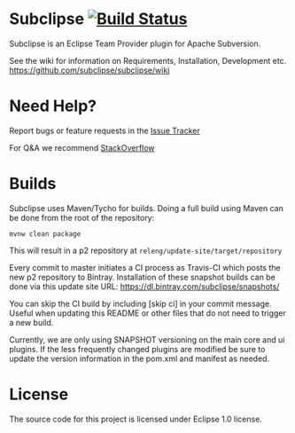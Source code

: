 # Subclipse  [![Build Status](https://travis-ci.org/subclipse/subclipse.svg?branch=master)](https://travis-ci.org/subclipse/subclipse)

Subclipse is an Eclipse Team Provider plugin for Apache Subversion. 

See the wiki for information on Requirements, Installation, Development etc.
https://github.com/subclipse/subclipse/wiki

# Need Help?

Report bugs or feature requests in the [Issue Tracker](https://github.com/subclipse/subclipse/issues)

For Q&A we recommend [StackOverflow](http://stackoverflow.com/questions/tagged/subclipse)

# Builds

Subclipse uses Maven/Tycho for builds.  Doing a full build using Maven can be done from the root of the repository:

    mvnw clean package

This will result in a p2 repository at `releng/update-site/target/repository`

Every commit to master initiates a CI process as Travis-CI which posts the new p2 repository to Bintray.  Installation of
these snapshot builds can be done via this update site URL:  https://dl.bintray.com/subclipse/snapshots/

You can skip the CI build by including [skip ci] in your commit message.  Useful when updating this README or other files
that do not need to trigger a new build.

Currently, we are only using SNAPSHOT versioning on the main core and ui plugins.  If the less frequently changed plugins are modified be sure to update the version information in the pom.xml and manifest as needed.

# License
The source code for this project is licensed under Eclipse 1.0 license.

